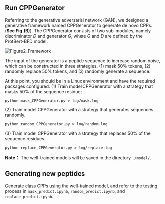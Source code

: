 ## Run CPPGenerator
Referring to the generative adversarial network (GAN), we designed a generative framework named CPPGenerator to generate de novo CPPs. (**See Fig.(B)**). The CPPGenerator consists of two sub-modules, namely discriminator $D$ and generator $G$, where $G$ and $D$ are defined by the ProtBert-BFD model.

![Figure2_Framework](https://github.com/user-attachments/assets/bc0ddc7b-2a37-48ab-b169-e0547d60d934)

The input of the generator is a peptide sequence to increase random noise, which can be constructed in three strategies, (1) mask 50\% tokens, (2) randomly replace 50\% tokens, and (3) randomly generate a sequence.

At this point, you should be in a Linux environment and have the required packages configured.
(1) Train model CPPGenerator with a strategy that masks 50% of the sequence residues.
```
python mask_CPPGenerator.py > log/mask.log
```
(2) Train model CPPGenerator with a strategy that generates sequences randomly.
```
python random_CPPGenerator.py > log/random.log
```
(3) Train model CPPGenerator with a strategy that replaces 50% of the sequence residues.
```
python replace_CPPGenerator.py > log/replace.log
```
**Note：** 
The well-trained models will be saved in the directory `./model/`.

## Generating new peptides
Generate class CPPs using the well-trained model, and refer to the testing process in `mask_predict.ipynb`, `random_predict.ipynb`, and `replace_predict.ipynb`.


